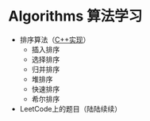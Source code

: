 # Algorithms 算法学习

- 排序算法（[C++实现](algorithms/SortingAlgorithms.cpp)）
  - 插入排序
  - 选择排序
  - 归并排序
  - 堆排序
  - 快速排序
  - 希尔排序
- LeetCode上的题目（陆陆续续）
